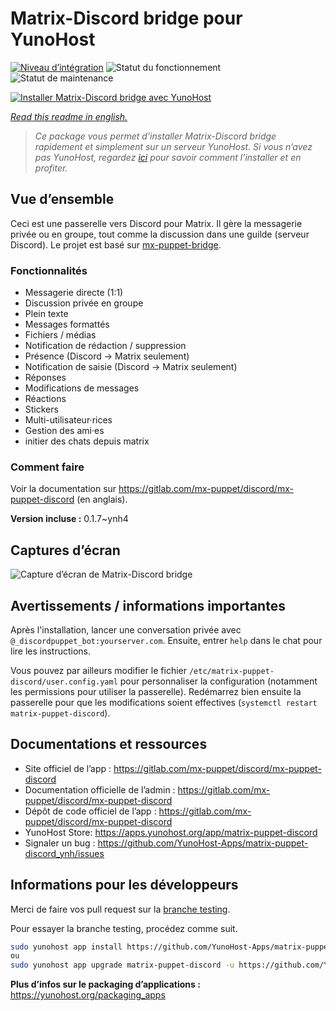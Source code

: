 <!--
N.B.: This README was automatically generated by https://github.com/YunoHost/apps/tree/master/tools/README-generator
It shall NOT be edited by hand.
-->

# Matrix-Discord bridge pour YunoHost

[![Niveau d’intégration](https://dash.yunohost.org/integration/matrix-puppet-discord.svg)](https://dash.yunohost.org/appci/app/matrix-puppet-discord) ![Statut du fonctionnement](https://ci-apps.yunohost.org/ci/badges/matrix-puppet-discord.status.svg) ![Statut de maintenance](https://ci-apps.yunohost.org/ci/badges/matrix-puppet-discord.maintain.svg)

[![Installer Matrix-Discord bridge avec YunoHost](https://install-app.yunohost.org/install-with-yunohost.svg)](https://install-app.yunohost.org/?app=matrix-puppet-discord)

*[Read this readme in english.](./README.md)*

> *Ce package vous permet d’installer Matrix-Discord bridge rapidement et simplement sur un serveur YunoHost.
Si vous n’avez pas YunoHost, regardez [ici](https://yunohost.org/#/install) pour savoir comment l’installer et en profiter.*

## Vue d’ensemble

Ceci est une passerelle vers Discord pour Matrix. Il gère la messagerie privée ou en groupe, tout comme la discussion dans une guilde (serveur Discord). Le projet est basé sur [mx-puppet-bridge](https://gitlab.com/mx-puppet/mx-puppet-bridge).

### Fonctionnalités

- Messagerie directe (1:1)
- Discussion privée en groupe
- Plein texte
- Messages formattés
- Fichiers / médias
- Notification de rédaction / suppression
- Présence (Discord → Matrix seulement)
- Notification de saisie (Discord → Matrix seulement)
- Réponses
- Modifications de messages
- Réactions
- Stickers
- Multi-utilisateur·rices
- Gestion des ami·es
- initier des chats depuis matrix

### Comment faire

Voir la documentation sur <https://gitlab.com/mx-puppet/discord/mx-puppet-discord> (en anglais).


**Version incluse :** 0.1.7~ynh4

## Captures d’écran

![Capture d’écran de Matrix-Discord bridge](./doc/screenshots/example.jpg)

## Avertissements / informations importantes

Après l'installation, lancer une conversation privée avec `@_discordpuppet_bot:yourserver.com`. Ensuite, entrer `help` dans le chat pour lire les instructions.

Vous pouvez par ailleurs modifier le fichier `/etc/matrix-puppet-discord/user.config.yaml` pour personnaliser la configuration (notamment les permissions pour utiliser la passerelle). Redémarrez bien ensuite la passerelle pour que les modifications soient effectives (`systemctl restart matrix-puppet-discord`).

## Documentations et ressources

* Site officiel de l’app : <https://gitlab.com/mx-puppet/discord/mx-puppet-discord>
* Documentation officielle de l’admin : <https://gitlab.com/mx-puppet/discord/mx-puppet-discord>
* Dépôt de code officiel de l’app : <https://gitlab.com/mx-puppet/discord/mx-puppet-discord>
* YunoHost Store: <https://apps.yunohost.org/app/matrix-puppet-discord>
* Signaler un bug : <https://github.com/YunoHost-Apps/matrix-puppet-discord_ynh/issues>

## Informations pour les développeurs

Merci de faire vos pull request sur la [branche testing](https://github.com/YunoHost-Apps/matrix-puppet-discord_ynh/tree/testing).

Pour essayer la branche testing, procédez comme suit.

``` bash
sudo yunohost app install https://github.com/YunoHost-Apps/matrix-puppet-discord_ynh/tree/testing --debug
ou
sudo yunohost app upgrade matrix-puppet-discord -u https://github.com/YunoHost-Apps/matrix-puppet-discord_ynh/tree/testing --debug
```

**Plus d’infos sur le packaging d’applications :** <https://yunohost.org/packaging_apps>